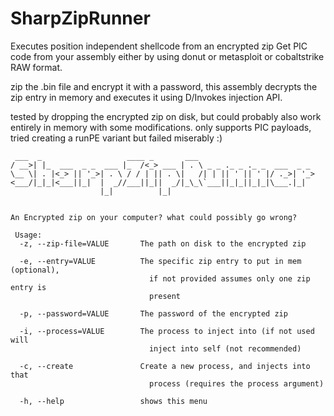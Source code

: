# SharpZipRunner
Executes position independent shellcode from an encrypted zip 
Get PIC code from your assembly either by using donut or metasploit or cobaltstrike RAW format.  

zip the .bin file and encrypt it with a password, this assembly decrypts the zip entry in memory and executes it using D/Invokes injection API. 

tested by dropping the encrypted zip on disk, but could probably also work entirely in memory with some modifications. 
only supports PIC payloads, tried creating a runPE variant but failed miserably :) 


``` 
 ___  _                   ____ _       ___
/ __>| |_  ___  _ _  ___ |_  /<_> ___ | . \ _ _ ._ _ ._ _  ___  _ _
\__ \| . |<_> || '_>| . \ / / | || . \|   /| | || ' || ' |/ ._>| '_>
<___/|_|_|<___||_|  |  _//___||_||  _/|_\_\`___||_|_||_|_|\___.|_|
                    |_|          |_|


An Encrypted zip on your computer? what could possibly go wrong?

 Usage:
  -z, --zip-file=VALUE       The path on disk to the encrypted zip

  -e, --entry=VALUE          The specific zip entry to put in mem (optional),
                               if not provided assumes only one zip entry is
                               present

  -p, --password=VALUE       The password of the encrypted zip

  -i, --process=VALUE        The process to inject into (if not used will
                               inject into self (not recommended)

  -c, --create               Create a new process, and injects into that
                               process (requires the process argument)

  -h, --help                 shows this menu

``` 
